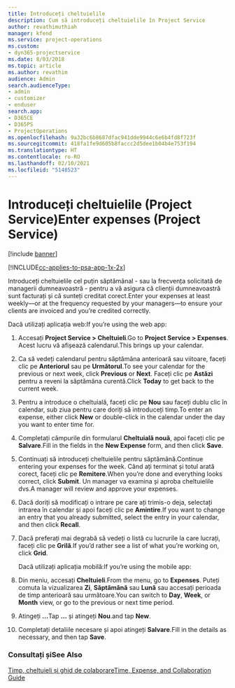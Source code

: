 ```yaml
---
title: Introduceți cheltuielile
description: Cum să introduceți cheltuielile în Project Service
author: revathimuthiah
manager: kfend
ms.service: project-operations
ms.custom:
- dyn365-projectservice
ms.date: 8/03/2018
ms.topic: article
ms.author: revathim
audience: Admin
search.audienceType:
- admin
- customizer
- enduser
search.app:
- D365CE
- D365PS
- ProjectOperations
ms.openlocfilehash: 9a32bc6b8687dfac941dde9944c6e6b4fd8f723f
ms.sourcegitcommit: 418fa1fe9d605b8faccc2d5dee1b04b4e753f194
ms.translationtype: HT
ms.contentlocale: ro-RO
ms.lasthandoff: 02/10/2021
ms.locfileid: "5148523"
---
```

# <a name="enter-expenses-project-service"></a><span data-ttu-id="85ac7-103">Introduceți cheltuielile (Project Service)</span><span class="sxs-lookup"><span data-stu-id="85ac7-103">Enter expenses (Project Service)</span></span>

[!include [banner](../includes/psa-now-project-operations.md)]

[!INCLUDE[cc-applies-to-psa-app-1x-2x](../includes/cc-applies-to-psa-app-1x-2x.md)]

<span data-ttu-id="85ac7-104">Introduceți cheltuielile cel puțin săptămânal - sau la frecvența solicitată de managerii dumneavoastră - pentru a vă asigura că clienții dumneavoastră sunt facturați și că sunteți creditat corect.</span><span class="sxs-lookup"><span data-stu-id="85ac7-104">Enter your expenses at least weekly—or at the frequency requested by your managers—to ensure your clients are invoiced and you’re credited correctly.</span></span>  
  
 <span data-ttu-id="85ac7-105">Dacă utilizați aplicația web:</span><span class="sxs-lookup"><span data-stu-id="85ac7-105">If you’re using the web app:</span></span>  
  
1. <span data-ttu-id="85ac7-106">Accesați **Project Service > Cheltuieli**.</span><span class="sxs-lookup"><span data-stu-id="85ac7-106">Go to **Project Service > Expenses**.</span></span> <span data-ttu-id="85ac7-107">Acest lucru vă afișează calendarul.</span><span class="sxs-lookup"><span data-stu-id="85ac7-107">This brings up your calendar.</span></span>  
  
2. <span data-ttu-id="85ac7-108">Ca să vedeți calendarul pentru săptămâna anterioară sau viitoare, faceți clic pe **Anteriorul** sau pe **Următorul**.</span><span class="sxs-lookup"><span data-stu-id="85ac7-108">To see your calendar for the previous or next week, click **Previous** or **Next**.</span></span> <span data-ttu-id="85ac7-109">Faceți clic pe **Astăzi** pentru a reveni la săptămâna curentă.</span><span class="sxs-lookup"><span data-stu-id="85ac7-109">Click **Today** to get back to the current week.</span></span>  
  
3. <span data-ttu-id="85ac7-110">Pentru a introduce o cheltuială, faceți clic pe **Nou** sau faceți dublu clic în calendar, sub ziua pentru care doriți să introduceți timp.</span><span class="sxs-lookup"><span data-stu-id="85ac7-110">To enter an expense, either click **New** or double-click in the calendar under the day you want to enter time for.</span></span>  
  
4. <span data-ttu-id="85ac7-111">Completați câmpurile din formularul **Cheltuială nouă**, apoi faceți clic pe **Salvare**.</span><span class="sxs-lookup"><span data-stu-id="85ac7-111">Fill in the fields in the **New Expense** form, and then click **Save**.</span></span>  
  
5. <span data-ttu-id="85ac7-112">Continuați să introduceți cheltuielile pentru săptămână.</span><span class="sxs-lookup"><span data-stu-id="85ac7-112">Continue entering your expenses for the week.</span></span> <span data-ttu-id="85ac7-113">Când ați terminat și totul arată corect, faceți clic pe **Remitere**.</span><span class="sxs-lookup"><span data-stu-id="85ac7-113">When you’re done and everything looks correct, click **Submit**.</span></span> <span data-ttu-id="85ac7-114">Un manager va examina și aproba cheltuielile dvs.</span><span class="sxs-lookup"><span data-stu-id="85ac7-114">A manager will review and approve your expenses.</span></span>  
  
6. <span data-ttu-id="85ac7-115">Dacă doriți să modificați o intrare pe care ați trimis-o deja, selectați intrarea în calendar și apoi faceți clic pe **Amintire**.</span><span class="sxs-lookup"><span data-stu-id="85ac7-115">If you want to change an entry that you already submitted, select the entry in your calendar, and then click **Recall**.</span></span>  
  
7. <span data-ttu-id="85ac7-116">Dacă preferați mai degrabă să vedeți o listă cu lucrurile la care lucrați, faceți clic pe **Grilă**.</span><span class="sxs-lookup"><span data-stu-id="85ac7-116">If you’d rather see a list of what you’re working on, click **Grid**.</span></span>  
  
   <span data-ttu-id="85ac7-117">Dacă utilizați aplicația mobilă:</span><span class="sxs-lookup"><span data-stu-id="85ac7-117">If you’re using the mobile app:</span></span>  
  
8. <span data-ttu-id="85ac7-118">Din meniu, accesați **Cheltuieli**.</span><span class="sxs-lookup"><span data-stu-id="85ac7-118">From the menu, go to **Expenses**.</span></span>     <span data-ttu-id="85ac7-119">Puteți comuta la vizualizarea **Zi**, **Săptămână** sau **Lună** sau accesați perioada de timp anterioară sau următoare.</span><span class="sxs-lookup"><span data-stu-id="85ac7-119">You can switch to **Day**, **Week**, or **Month** view, or go to the previous or next time period.</span></span>  
  
9. <span data-ttu-id="85ac7-120">Atingeți **…**</span><span class="sxs-lookup"><span data-stu-id="85ac7-120">Tap **…**</span></span> <span data-ttu-id="85ac7-121">și atingeți **Nou**.</span><span class="sxs-lookup"><span data-stu-id="85ac7-121">and tap **New**.</span></span>  
  
10. <span data-ttu-id="85ac7-122">Completați detaliile necesare și apoi atingeți **Salvare**.</span><span class="sxs-lookup"><span data-stu-id="85ac7-122">Fill in the details as necessary, and then tap **Save**.</span></span>  
  
### <a name="see-also"></a><span data-ttu-id="85ac7-123">Consultați și</span><span class="sxs-lookup"><span data-stu-id="85ac7-123">See Also</span></span>  
 [<span data-ttu-id="85ac7-124">Timp, cheltuieli și ghid de colaborare</span><span class="sxs-lookup"><span data-stu-id="85ac7-124">Time, Expense, and Collaboration Guide</span></span>](../psa/time-expense-collaboration-guide.md)
